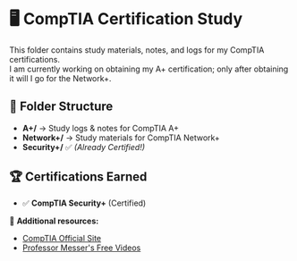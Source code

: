# 🖥️ CompTIA Certification Study  

This folder contains study materials, notes, and logs for my CompTIA certifications.     
I am currently working on obtaining my A+ certification; only after obtaining it will I go for the Network+.

## 📂 Folder Structure  
- **A+/** → Study logs & notes for CompTIA A+  
- **Network+/** → Study materials for CompTIA Network+
- **Security+/** ✅ *(Already Certified!)*  

## 🏆 Certifications Earned  
- ✅ **CompTIA Security+** (Certified)  

📌 **Additional resources:**  
- [CompTIA Official Site](https://www.comptia.org/)  
- [Professor Messer's Free Videos](https://www.professormesser.com/)
